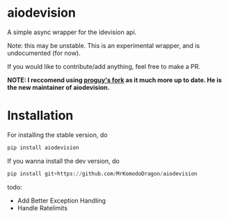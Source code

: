 # aiodevision
A simple async wrapper for the idevision api.

Note: this may be unstable. This is an experimental wrapper, and is undocumented (for now).

If you would like to contribute/add anything, feel free to make a PR.

**NOTE: I reccomend using [proguy's fork](https://github.com/proguy914629bot/aiodevision-beta) as it much more up to date. He is the new maintainer of aiodevision.**

# Installation
For installing the stable version, do
```py
pip install aiodevision
```

If you wanna install the dev version, do
```py
pip install git+https://github.com/MrKomodoDragon/aiodevision
```


todo:
- Add Better Exception Handling
- Handle Ratelimits 



